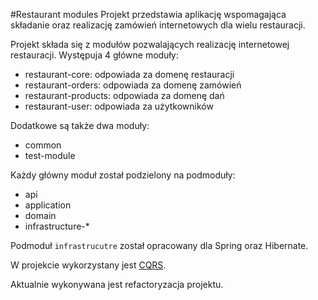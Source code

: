#Restaurant modules
Projekt przedstawia aplikację wspomagająca składanie oraz realizację zamówień internetowych
dla wielu restauracji.  
 
Projekt składa się z modułów pozwalających realizację internetowej restauracji.
Występuja 4 główne moduły:
   * restaurant-core: odpowiada za domenę restauracji 
   * restaurant-orders: odpowiada za domenę zamówień
   * restaurant-products: odpowiada za domenę dań
   * restaurant-user: odpowiada za użytkowników
   
Dodatkowe są także dwa moduły:
   * common 
   * test-module
   
Każdy główny moduł został podzielony na podmoduły:
   * api
   * application
   * domain
   * infrastructure-*
   
Podmoduł `infrastrucutre` został opracowany dla Spring oraz Hibernate. 

W projekcie wykorzystany jest [CQRS](https://github.com/tomsonis/cqrs).

Aktualnie wykonywana jest refactoryzacja projektu.

